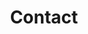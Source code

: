 ---
# An instance of the Contact widget.
widget: contact

# This file represents a page section.
headless: true

# Order that this section appears on the page.
weight: 130

title: Contact
subtitle:

content:
  # Automatically link email and phone or display as text?
  autolink: true


  # Contact details (edit or remove options as required)
  email: goodman@njit.edu
  phone: 973 642 4261
  address:
    street: Department of Mathematical Sciences, University Heights
    city: Newark
    region: NJ
    postcode: '07102'
    country: United States
    country_code: US
  coordinates:
    latitude: '40.742700'
    longitude: '-74.176944'
  directions: __504A Cullimore Hall.__ If coming from Newark Penn Station, go to the Newark Light Rail, buy an Underground Fare from the machine for $0.75, validate it, and board at the far track for a train bound for Branch Brook Park or Grove Street. Get out at Warren Street/NJIT.
  office_hours:
    - 'Tuesday/Friday 2:50-3:50'
  contact_links:
    - icon: twitter
      icon_pack: fab
      name: DM Me
      link: 'https://twitter.com/manroygood'
    - icon: video
      icon_pack: fas
      name: Personal Webex Room
      link: 'https://njit.webex.com/meet/goodman'


design:
  columns: '2'
---
